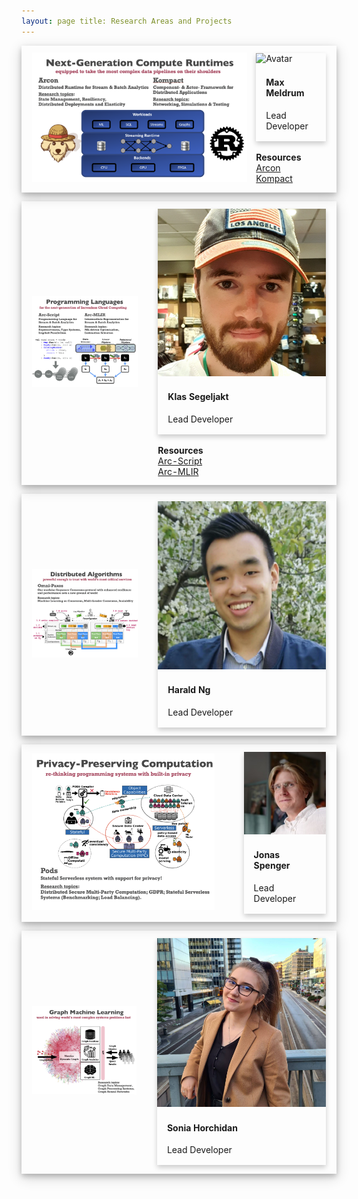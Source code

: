```yaml
---
layout: page title: Research Areas and Projects
---
```

<style>
.card {
  /* Add shadows to create the "card" effect */
  box-shadow: 0 4px 8px 0 rgba(0,0,0,0.2);
  transition: 0.3s;
}

.container {
  padding: 2px 16px;
}

.shadow {
    box-shadow: 0 4px 8px 0 rgba(0, 0, 0, 0.2), 0 6px 20px 0 rgba(0, 0, 0, 0.19);
    padding: 10px;
}
</style>

<table class="shadow">
<thead>
  <tr width="55%">
    <td rowspan="2"><img src="/assets/images/projects/runtime.png" width="100%"></td>
    <td style="margin: 0 auto">
        <div class="card">
          <img src="/assets/images/people/max.jpg" alt="Avatar" style="width:100%">
          <div class="container">
            <h4><b>Max Meldrum</b></h4>
            <p>Lead Developer</p>
          </div>
        </div>
        <br>
        <b>Resources</b>
        <br>
        <a href="https://github.com/cda-group/arcon">Arcon</a><br>
        <a href="https://github.com/kompics/kompact">Kompact</a><br>
    </td>
  </tr>
</thead>
</table>


<table class="shadow">
<thead>
  <tr width="55%">
    <td rowspan="2"><img src="/assets/images/projects/language.png" width="90%"></td>
    <td style="margin: 0 auto">
        <div class="card">
          <img src="/assets/images/people/klas.jpg" alt="Avatar" style="width:100%">
          <div class="container">
            <h4><b>Klas Segeljakt</b></h4>
            <p>Lead Developer</p>
          </div>
        </div>
        <br>
        <b>Resources</b>
        <br>
        <a href="https://github.com/cda-group/arc/arc-script">Arc-Script</a><br>
        <a href="https://github.com/cda-group/arc/arc-mlir">Arc-MLIR</a><br>
    </td>
  </tr>
</thead>
</table>


<table class="shadow">
<thead>
  <tr width="55%">
    <td rowspan="2"><img src="/assets/images/projects/distributed-algs.png" width="90%"></td>
    <td style="margin: 0 auto">
        <div class="card">
          <img src="/assets/images/people/harald.jpg" alt="Avatar" style="width:100%">
          <div class="container">
            <h4><b>Harald Ng</b></h4>
            <p>Lead Developer</p>
          </div>
        </div>
    </td>
  </tr>
</thead>
</table>

<table class="shadow">
<thead>
  <tr width="55%">
    <td rowspan="2"><img src="/assets/images/projects/privacy.png" width="90%"></td>
    <td style="margin: 0 auto">
        <div class="card">
          <img src="/assets/images/people/jonas.jpg" alt="Avatar" style="width:100%">
          <div class="container">
            <h4><b>Jonas Spenger</b></h4>
            <p>Lead Developer</p>
          </div>
        </div>
    </td>
  </tr>
</thead>
</table>

<table class="shadow">
<thead>
  <tr width="55%">
    <td rowspan="2"><img src="/assets/images/projects/graphs.png" width="90%"></td>
    <td style="margin: 0 auto">
        <div class="card">
          <img src="/assets/images/people/sonia.jpg" alt="Avatar" style="width:100%">
          <div class="container">
            <h4><b>Sonia Horchidan</b></h4>
            <p>Lead Developer</p>
          </div>
        </div>
    </td>
  </tr>
</thead>
</table>
